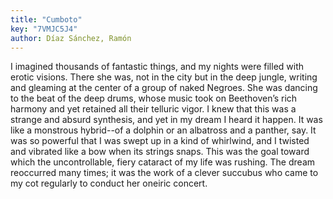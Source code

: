 ```yaml
---
title: "Cumboto"
key: "7VMJC5J4"
author: Díaz Sánchez, Ramón
---
```

<div data-schema-version="8"><p>I imagined thousands of fantastic things, and my nights were filled with erotic visions. There she was, not in the city but in the deep jungle, writing and gleaming at the center of a group of naked Negroes. She was dancing to the beat of the deep drums, whose music took on Beethoven’s rich harmony and yet retained all their telluric vigor. I knew that this was a strange and absurd synthesis, and yet in my dream I heard it happen. It was like a monstrous hybrid--of a dolphin or an albatross and a panther, say. It was so powerful that I was swept up in a kind of whirlwind, and I twisted and vibrated like a bow when its strings snaps. This was the goal toward which the uncontrollable, fiery cataract of my life was rushing. The dream reoccurred many times; it was the work of a clever succubus who came to my cot regularly to conduct her oneiric concert.</p> </div>